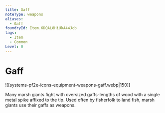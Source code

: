 ```yaml
---
title: Gaff
noteType: weapons
aliases:
  - Gaff
foundryId: Item.6DQAL8HiUkA44Jcb
tags:
  - Item
  - Common
Level: 0
---
```


# Gaff
![[systems-pf2e-icons-equipment-weapons-gaff.webp|150]]

Many marsh giants fight with oversized gaffs-lengths of wood with a single metal spike affixed to the tip. Used often by fisherfolk to land fish, marsh giants use their gaffs as weapons.
